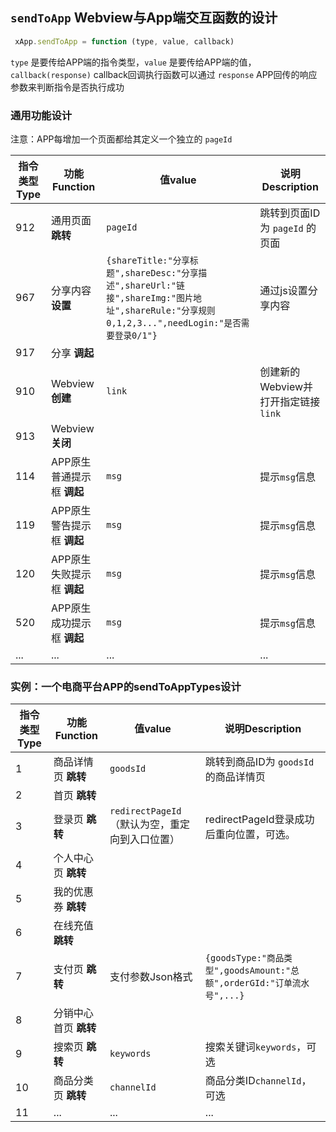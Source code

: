 ## `sendToApp` Webview与App端交互函数的设计
```javascript
 xApp.sendToApp = function (type, value, callback)
```
 `type` 是要传给APP端的指令类型，`value` 是要传给APP端的值，`callback(response)` callback回调执行函数可以通过 `response` APP回传的响应参数来判断指令是否执行成功   

### 通用功能设计

注意：APP每增加一个页面都给其定义一个独立的 `pageId`   

指令类型Type | 功能Function | 值value | 说明Description
---|---|---|---
912 | 通用页面 **跳转** | `pageId` | 跳转到页面ID为 `pageId` 的页面
967 | 分享内容 **设置** | `{shareTitle:"分享标题",shareDesc:"分享描述",shareUrl:"链接",shareImg:"图片地址",shareRule:"分享规则0,1,2,3...",needLogin:"是否需要登录0/1"}` | 通过js设置分享内容
917 | 分享 **调起** | | 
910 | Webview **创建** | `link` | 创建新的Webview并打开指定链接 `link`
913 | Webview **关闭** | | 
114 | APP原生普通提示框 **调起** | `msg` | 提示`msg`信息
119 | APP原生警告提示框 **调起** | `msg` | 提示`msg`信息
120 | APP原生失败提示框 **调起** | `msg` | 提示`msg`信息
520 | APP原生成功提示框 **调起** | `msg` | 提示`msg`信息
... | ... | ... | ...

   

### 实例：一个电商平台APP的sendToAppTypes设计   

指令类型Type | 功能Function | 值value | 说明Description
---|---|---|---
1 | 商品详情页 **跳转** | `goodsId` | 跳转到商品ID为 `goodsId` 的商品详情页
2 | 首页 **跳转** | | 
3 | 登录页 **跳转** | `redirectPageId`（默认为空，重定向到入口位置） | redirectPageId登录成功后重向位置，可选。
4 | 个人中心页 **跳转** | | 
5 | 我的优惠券 **跳转** | | 
6 | 在线充值 **跳转** | | 
7 | 支付页 **跳转** | 支付参数Json格式 | `{goodsType:"商品类型",goodsAmount:"总额",orderGId:"订单流水号",...}`
8 | 分销中心首页 **跳转** | | 
9 | 搜索页 **跳转** | `keywords` | 搜索关键词`keywords`，可选
10 | 商品分类页 **跳转** | `channelId` | 商品分类ID`channelId`，可选
11 | ... | ... | ...
